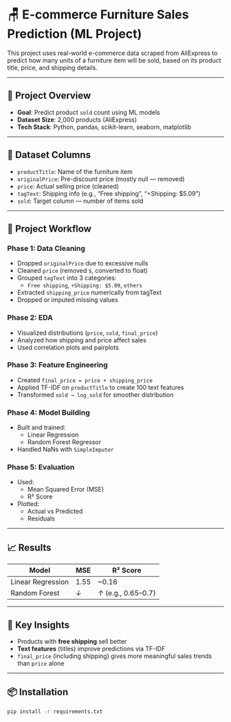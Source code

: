 # 🪑 E-commerce Furniture Sales Prediction (ML Project)

This project uses real-world e-commerce data scraped from AliExpress to predict how many units of a furniture item will be sold, based on its product title, price, and shipping details.

---

## 📌 Project Overview

- **Goal**: Predict product `sold` count using ML models
- **Dataset Size**: 2,000 products (AliExpress)
- **Tech Stack**: Python, pandas, scikit-learn, seaborn, matplotlib

---

## 📂 Dataset Columns

- `productTitle`: Name of the furniture item
- `originalPrice`: Pre-discount price (mostly null — removed)
- `price`: Actual selling price (cleaned)
- `tagText`: Shipping info (e.g., “Free shipping”, “+Shipping: $5.09”)
- `sold`: Target column — number of items sold

---

## 🔧 Project Workflow

### Phase 1: Data Cleaning
- Dropped `originalPrice` due to excessive nulls
- Cleaned `price` (removed `$`, converted to float)
- Grouped `tagText` into 3 categories:
  - `Free shipping`, `+Shipping: $5.09`, `others`
- Extracted `shipping_price` numerically from tagText
- Dropped or imputed missing values

### Phase 2: EDA
- Visualized distributions (`price`, `sold`, `final_price`)
- Analyzed how shipping and price affect sales
- Used correlation plots and pairplots

### Phase 3: Feature Engineering
- Created `final_price = price + shipping_price`
- Applied TF-IDF on `productTitle` to create 100 text features
- Transformed `sold → log_sold` for smoother distribution

### Phase 4: Model Building
- Built and trained:
  - Linear Regression
  - Random Forest Regressor
- Handled NaNs with `SimpleImputer`

### Phase 5: Evaluation
- Used:
  - Mean Squared Error (MSE)
  - R² Score
- Plotted:
  - Actual vs Predicted
  - Residuals

---

## 📈 Results

| Model               | MSE    | R² Score |
|--------------------|--------|----------|
| Linear Regression  | 1.55   | ~0.16    |
| Random Forest       | *↓*    | *↑* (e.g., 0.65–0.7) |

---

## 🧠 Key Insights

- Products with **free shipping** sell better
- **Text features** (titles) improve predictions via TF-IDF
- `final_price` (including shipping) gives more meaningful sales trends than `price` alone

---

## 📦 Installation

```bash
pip install -r requirements.txt
